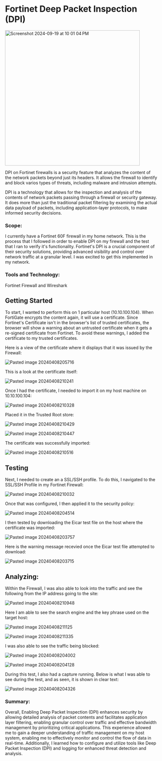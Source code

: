# Fortinet Deep Packet Inspection (DPI)

<img width="444" alt="Screenshot 2024-09-19 at 10 01 04 PM" src="https://github.com/user-attachments/assets/793a23a6-7722-42b7-9749-a61642ac095b">

DPI on Fortinet firewalls is a security feature that analyzes the content of the network packets beyond just its headers. It allows the firewall to identify and block varios types of threats, including malware and intrusion attempts. 

DPI is a technology that allows for the inspection and analysis of the contents of network packets passing through a firewall or security gateway. It does more than just the traditional packet filtering by examining the actual data payload of packets, including application-layer protocols, to make informed security decisions.

### Scope: 

I currently have a Fortinet 60F firewall in my home network. This is the process that I followed in order to enable DPI on my firewall and the test that I ran to verify it's functionality. Fortinet's DPI is a crucial component of their security solutions, providing advanced visibility and control over network traffic at a granular level. I was excited to get this implemented in my network. 

### Tools and Technology:

Fortinet Firewall and Wireshark

## Getting Started

To start, I wanted to perform this on 1 particular host (10.10.100.104). When FortiGate encrypts the content again, it will use a certificate. Since Fortinet's Certificate isn't in the browser's list of trusted certificates, the browser will show a warning about an untrusted certificate when it gets a re-signed certificate from Fortinet. To avoid these warnings, I added the certificate to my trusted certificates.

Here is a view of the certificate where it displays that it was issued by the Firewall:

![Pasted image 20240408205716](https://github.com/lm3nitro/Projects/assets/55665256/3e50b6ba-2ea5-43aa-a66b-bd6ec51b831d)

This is a look at the certificate itself:

![Pasted image 20240408210241](https://github.com/lm3nitro/Projects/assets/55665256/0e9282bc-4438-4d1c-a650-58cd519ad424)

Once I had the certificate, I needed to import it on my host machine on 10.10.100.104:

![Pasted image 20240408210328](https://github.com/lm3nitro/Projects/assets/55665256/c3793602-1a0c-4be9-8486-d6148688893a)

Placed it in the Trusted Root store:

![Pasted image 20240408210429](https://github.com/lm3nitro/Projects/assets/55665256/2afe225f-b4ec-4b43-922b-bef16b50043d)

![Pasted image 20240408210447](https://github.com/lm3nitro/Projects/assets/55665256/6da1b25c-7b55-43c1-99e5-8195593bb79f)

The certificate was successfully imported:

![Pasted image 20240408210516](https://github.com/lm3nitro/Projects/assets/55665256/e6020fc3-4ff1-4b6d-a888-332ff4794c6c)

## Testing
Next, I needed to create an a SSL/SSH profile. To do this, I navigated to the SSL/SSH Profile in my Fortinet Firewall:

![Pasted image 20240408210032](https://github.com/lm3nitro/Projects/assets/55665256/9c4409a7-cfa5-4b4a-bec0-862a661836d4)

Once that was configured, I then applied it to the security policy:

![Pasted image 20240408204514](https://github.com/lm3nitro/Projects/assets/55665256/48def19c-e288-4b4c-b52c-04b78891362f)

I then tested by downloading the Eicar test file on the host where the certificate was imported:

![Pasted image 20240408203757](https://github.com/lm3nitro/Projects/assets/55665256/5403cb29-8582-4552-8d8a-067dffb57b37)

Here is the warning message recevied once the Eicar test file attempted to download:

![Pasted image 20240408203715](https://github.com/lm3nitro/Projects/assets/55665256/537f0304-b0f0-4f53-bf73-03bd524c67f0)

## Analyzing:

Within the Firewall, I was also able to look into the traffic and see the following from the IP address going to the site:

![Pasted image 20240408210948](https://github.com/lm3nitro/Projects/assets/55665256/29be7fee-5420-40b8-86b8-32bc6632975f)

Here I am able to see the search engine and the key phrase used on the target host:

![Pasted image 20240408211125](https://github.com/lm3nitro/Projects/assets/55665256/9200e777-5fe2-4306-9234-f97ad45df5f2)

![Pasted image 20240408211335](https://github.com/lm3nitro/Projects/assets/55665256/4f1fe32d-010b-4b3f-bceb-180ee57e6087)

I was also able to see the traffic being blocked:

![Pasted image 20240408204002](https://github.com/lm3nitro/Projects/assets/55665256/a7340920-6959-444d-b150-16d5310b90cc)

![Pasted image 20240408204128](https://github.com/lm3nitro/Projects/assets/55665256/52ce4a3d-1796-415f-93b0-9d660d7cdb78)

During this test, I also had a capture running. Below is what I was able to see during the test, and as seen, it is shown in clear text:

![Pasted image 20240408204326](https://github.com/lm3nitro/Projects/assets/55665256/3a46abe3-e332-4f23-af3b-1c15bfa9fcf3)

### Summary:

Overall, Enabling Deep Packet Inspection (DPI) enhances security by allowing detailed analysis of packet contents and facilitates application layer filtering, enabling granular control over traffic and effective bandwidth management by prioritizing critical applications. This experience allowed me to gain a deeper understanding of traffic management on my host system, enabling me to effectively monitor and control the flow of data in real-time. Additionally, I learned how to configure and utilize tools like Deep Packet Inspection (DPI) and logging for enhanced threat detection and analysis. 

